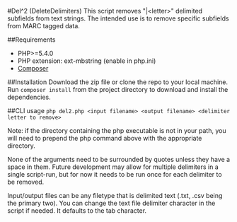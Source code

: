 #Del^2 (DeleteDelimiters)
This script removes "|\<letter\>" delimited subfields from text strings.  The intended use is to remove specific subfields from MARC tagged data.

##Requirements
* PHP>=5.4.0 
* PHP extension:  ext-mbstring	(enable in php.ini)
* [Composer](http://getcomposer.org)

##Installation
Download the zip file or clone the repo to your local machine.  Run `composer install` from the project directory to download and install the dependencies.


##CLI usage
```php del2.php <input filename> <output filename> <delimiter letter to remove>``` 

Note: if the directory containing the php executable is not in your path, you will need to prepend the php command above with the appropriate directory.

None of the arguments need to be surrounded by quotes unless they have a space in them.  Future development may allow for multiple delimiters in a single script-run, but for now it needs to be run once for each delimiter to be removed.

Input/output files can be any filetype that is delimited text (.txt, .csv being the primary two). You can change the text file delimiter character in the script if needed.  It defaults to the tab character.